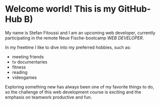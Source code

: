 # Welcome world! This is my GitHub-Hub B)

My name is Stefan Fitoussi and I am an upcoming web developer, currently participating in the remote Neue Fische-bootcamp _WEB DEVELOPER_.

In my freetime I like to dive into my preferred hobbies, such as:
- meeting friends
- tv documentaries
- fitness
- reading
- videogames

Exploring something new has always been one of my favorite things to do, so the challenge of this web development course is exciting and the emphasis on teamwork productive and fun.

